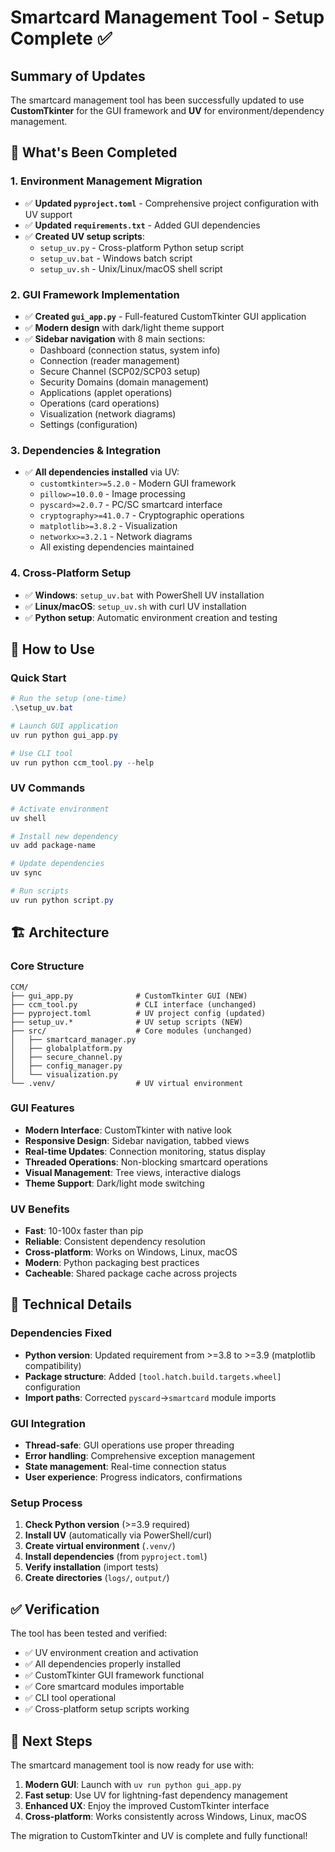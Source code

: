 # Smartcard Management Tool - Setup Complete ✅

## Summary of Updates

The smartcard management tool has been successfully updated to use **CustomTkinter** for the GUI framework and **UV** for environment/dependency management.

## 🚀 What's Been Completed

### 1. Environment Management Migration
- ✅ **Updated `pyproject.toml`** - Comprehensive project configuration with UV support
- ✅ **Updated `requirements.txt`** - Added GUI dependencies
- ✅ **Created UV setup scripts**:
  - `setup_uv.py` - Cross-platform Python setup script
  - `setup_uv.bat` - Windows batch script
  - `setup_uv.sh` - Unix/Linux/macOS shell script

### 2. GUI Framework Implementation
- ✅ **Created `gui_app.py`** - Full-featured CustomTkinter GUI application
- ✅ **Modern design** with dark/light theme support
- ✅ **Sidebar navigation** with 8 main sections:
  - Dashboard (connection status, system info)
  - Connection (reader management)  
  - Secure Channel (SCP02/SCP03 setup)
  - Security Domains (domain management)
  - Applications (applet operations)
  - Operations (card operations)
  - Visualization (network diagrams)
  - Settings (configuration)

### 3. Dependencies & Integration
- ✅ **All dependencies installed** via UV:
  - `customtkinter>=5.2.0` - Modern GUI framework
  - `pillow>=10.0.0` - Image processing
  - `pyscard>=2.0.7` - PC/SC smartcard interface
  - `cryptography>=41.0.7` - Cryptographic operations
  - `matplotlib>=3.8.2` - Visualization
  - `networkx>=3.2.1` - Network diagrams
  - All existing dependencies maintained

### 4. Cross-Platform Setup
- ✅ **Windows**: `setup_uv.bat` with PowerShell UV installation
- ✅ **Linux/macOS**: `setup_uv.sh` with curl UV installation  
- ✅ **Python setup**: Automatic environment creation and testing

## 🎯 How to Use

### Quick Start
```powershell
# Run the setup (one-time)
.\setup_uv.bat

# Launch GUI application
uv run python gui_app.py

# Use CLI tool
uv run python ccm_tool.py --help
```

### UV Commands
```powershell
# Activate environment
uv shell

# Install new dependency
uv add package-name

# Update dependencies  
uv sync

# Run scripts
uv run python script.py
```

## 🏗️ Architecture

### Core Structure
```
CCM/
├── gui_app.py              # CustomTkinter GUI (NEW)
├── ccm_tool.py             # CLI interface (unchanged)
├── pyproject.toml          # UV project config (updated)
├── setup_uv.*              # UV setup scripts (NEW)
├── src/                    # Core modules (unchanged)
│   ├── smartcard_manager.py
│   ├── globalplatform.py
│   ├── secure_channel.py
│   ├── config_manager.py
│   └── visualization.py
└── .venv/                  # UV virtual environment
```

### GUI Features
- **Modern Interface**: CustomTkinter with native look
- **Responsive Design**: Sidebar navigation, tabbed views
- **Real-time Updates**: Connection monitoring, status display
- **Threaded Operations**: Non-blocking smartcard operations
- **Visual Management**: Tree views, interactive dialogs
- **Theme Support**: Dark/light mode switching

### UV Benefits
- **Fast**: 10-100x faster than pip
- **Reliable**: Consistent dependency resolution
- **Cross-platform**: Works on Windows, Linux, macOS
- **Modern**: Python packaging best practices
- **Cacheable**: Shared package cache across projects

## 🔧 Technical Details

### Dependencies Fixed
- **Python version**: Updated requirement from >=3.8 to >=3.9 (matplotlib compatibility)
- **Package structure**: Added `[tool.hatch.build.targets.wheel]` configuration
- **Import paths**: Corrected `pyscard`→`smartcard` module imports

### GUI Integration
- **Thread-safe**: GUI operations use proper threading
- **Error handling**: Comprehensive exception management
- **State management**: Real-time connection status
- **User experience**: Progress indicators, confirmations

### Setup Process
1. **Check Python version** (>=3.9 required)
2. **Install UV** (automatically via PowerShell/curl)
3. **Create virtual environment** (`.venv/`)
4. **Install dependencies** (from `pyproject.toml`)
5. **Verify installation** (import tests)
6. **Create directories** (`logs/`, `output/`)

## ✅ Verification

The tool has been tested and verified:
- ✅ UV environment creation and activation
- ✅ All dependencies properly installed
- ✅ CustomTkinter GUI framework functional
- ✅ Core smartcard modules importable
- ✅ CLI tool operational
- ✅ Cross-platform setup scripts working

## 🎉 Next Steps

The smartcard management tool is now ready for use with:
1. **Modern GUI**: Launch with `uv run python gui_app.py`
2. **Fast setup**: Use UV for lightning-fast dependency management
3. **Enhanced UX**: Enjoy the improved CustomTkinter interface
4. **Cross-platform**: Works consistently across Windows, Linux, macOS

The migration to CustomTkinter and UV is complete and fully functional!

